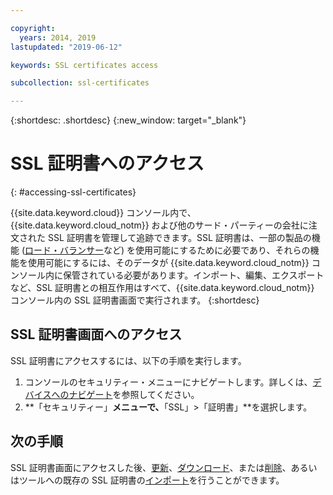 ```yaml
---

copyright:
  years: 2014, 2019
lastupdated: "2019-06-12"

keywords: SSL certificates access

subcollection: ssl-certificates

---
```


{:shortdesc: .shortdesc}
{:new_window: target="_blank"}

# SSL 証明書へのアクセス
{: #accessing-ssl-certificates}

{{site.data.keyword.cloud}} コンソール内で、{{site.data.keyword.cloud_notm}} および他のサード・パーティーの会社に注文された SSL 証明書を管理して追跡できます。SSL 証明書は、一部の製品の機能 ([ロード・バランサー](/docs/infrastructure/local-load-balancer?topic=local-load-balancer-getting-started-with-local-load-balancer)など) を使用可能にするために必要であり、それらの機能を使用可能にするには、そのデータが {{site.data.keyword.cloud_notm}} コンソール内に保管されている必要があります。インポート、編集、エクスポートなど、SSL 証明書との相互作用はすべて、{{site.data.keyword.cloud_notm}} コンソール内の SSL 証明書画面で実行されます。
{:shortdesc}

## SSL 証明書画面へのアクセス
SSL 証明書にアクセスするには、以下の手順を実行します。

1. コンソールのセキュリティー・メニューにナビゲートします。詳しくは、[デバイスへのナビゲート](/docs/infrastructure/ssl-certificates?topic=virtual-servers-navigating-devices)を参照してください。
2. **「セキュリティー」**メニューで、**「SSL」>「証明書」**を選択します。

## 次の手順

SSL 証明書画面にアクセスした後、[更新](/docs/infrastructure/ssl-certificates?topic=ssl-certificates-viewing-and-updating-ssl-certificates#viewing-and-updating-ssl-certificates)、[ダウンロード](/docs/infrastructure/ssl-certificates?topic=ssl-certificates-downloading-ssl-certificate-details)、または[削除](/docs/infrastructure/ssl-certificates?topic=ssl-certificates-deleting-ssl-certificates)、あるいはツールへの既存の SSL 証明書の[インポート](/docs/infrastructure/ssl-certificates?topic=ssl-certificates-importing-ssl-certificates)を行うことができます。

